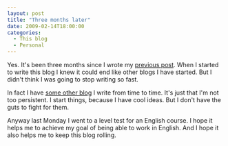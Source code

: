 ```yaml
---
layout: post
title: "Three months later"
date: 2009-02-14T18:00:00
categories:
  - This blog
  - Personal
---
```


Yes. It's been three months since I wrote my [previous post](http://gonfva.blogspot.com/2008/11/yahoo-declining-star-ii.html). When I started to write this blog I knew it could end like other blogs I have started. But I didn't think I was going to stop writing so fast.

In fact I have [some other blog](http://noigo.blogspot.com/) I write from time to time. It's just that I'm not too persistent. I start things, because I have cool ideas. But I don't have the guts to fight for them.

Anyway last Monday I went to a level test for an English course. I hope it helps me to achieve my goal of being able to work in English. And I hope it also helps me to keep this blog rolling.
